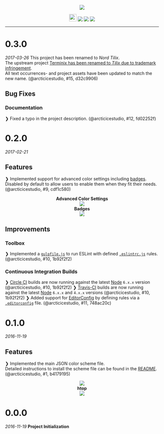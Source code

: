 <p align="center"><img src="https://cdn.rawgit.com/arcticicestudio/nord-tilix/develop/src/assets/nord-tilix-banner.svg"/></p>

<p align="center"><img src="https://assets-cdn.github.com/favicon.ico" width=24 height=24/> <a href="https://github.com/arcticicestudio/nord-tilix/releases/latest"><img src="https://img.shields.io/github/release/arcticicestudio/nord-tilix.svg"/></a> <a href="https://github.com/arcticicestudio/nord/releases/tag/v0.2.0"><img src="https://img.shields.io/badge/Nord-v0.2.0-88C0D0.svg"/></a> <a href="https://gnunn1.github.io/tilix-web"><img src="https://img.shields.io/badge/Tilix-v1.5.0+-4C566A.svg"/></a></p>

---

# 0.3.0
*2017-03-26*
This project has been renamed to *Nord Tilix*.  
The upstream project [Terminix has been renamed to *Tilix* due to trademark infringement](https://github.com/gnunn1/tilix/issues/815).  
All text occurrences- and project assets have been updated to match the new name. (@arcticicestudio, #15, d32c9906)

## Bug Fixes
### Documentation
❯ Fixed a typo in the project description. (@arcticicestudio, #12, fd02252f)

# 0.2.0
*2017-02-21*
## Features
❯ Implemented support for advanced color settings including [badges](https://gnunn1.github.io/tilix-web/manual/badges).   Disabled by default to allow users to enable them when they fit their needs. (@arcticicestudio, #9, cdf1c580)

<p align="center"><strong>Advanced Color Settings</strong><br><img src="https://raw.githubusercontent.com/arcticicestudio/nord-tilix/develop/src/assets/scrot-feature-advanced-settings.png"/><br><strong>Badges</strong><br><img src="https://raw.githubusercontent.com/arcticicestudio/nord-tilix/develop/src/assets/scrot-feature-advanced-settings-badges.png"/></p>

## Improvements
### Toolbox
❯ Implemented a [`gulpfile.js`](https://github.com/arcticicestudio/nord-tilix/blob/develop/gulpfile.js) to run ESLint with defined [`.eslintrc.js`](https://github.com/arcticicestudio/nord-tilix/blob/develop/.eslintrc.js) rules. (@arcticicestudio, #10, 1b92f2f2)

### Continuous Integration Builds
❯ [Circle CI](https://circleci.com/gh/arcticicestudio/nord-tilix) builds are now running against the latest [Node](https://nodejs.org) `6.x.x` version (@arcticicestudio, #10, 1b92f2f2)
❯ [Travis-CI](https://travis-ci.org/arcticicestudio/nord-tilix) builds are now running against the latest [Node](https://nodejs.org) `6.x.x` and `4.x.x` versions (@arcticicestudio, #10, 1b92f2f2)
❯ Added support for [EditorConfig](http://editorconfig.org) by defining rules via a [`.editorconfig`](https://github.com/arcticicestudio/nord-tilix/blob/develop/.editorconfig) file. (@arcticicestudio, #11, 748ac20c)

# 0.1.0
*2016-11-19*
## Features
❯ Implemented the main JSON color scheme file.  
Detailed instructions to install the scheme file can be found in the [README](https://github.com/arcticicestudio/nord-tilix/blob/develop/README.md#installation).  
(@arcticicestudio, #1, b4179195)

<p align="center"><img src="https://raw.githubusercontent.com/arcticicestudio/nord-tilix/develop/src/assets/scrot-colortest.png"/><br><strong>htop</strong><br><img src="https://raw.githubusercontent.com/arcticicestudio/nord-tilix/develop/src/assets/scrot-htop.png"/></p>

# 0.0.0
*2016-11-19*
**Project Initialization**
